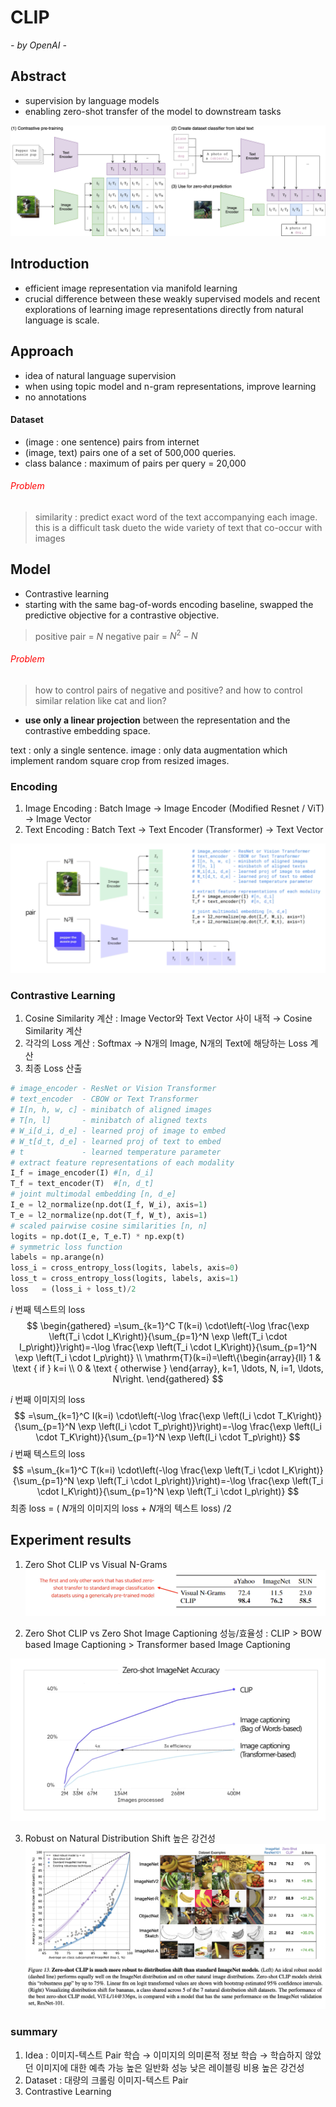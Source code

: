 # CLIP 
*- by OpenAI -*
## Abstract
- supervision by language models
- enabling zero-shot transfer of the model to downstream tasks

![](./CLIP.png)


## Introduction

- efficient image representation via manifold learning
- crucial difference between these weakly supervised models and recent explorations of learning image representations directly from natural language is scale.

## Approach

- idea of natural language supervision
- when using topic model and n-gram representations, improve learning
- no annotations

#### Dataset
- (image : one sentence) pairs from internet
- (image, text) pairs one of a set of 500,000 queries. 
- class balance : maximum of pairs per query = 20,000

<h6 style="color:red">Problem</h6>

>similarity : predict exact word of the text accompanying each image. this is a difficult task dueto the wide variety of text that co-occur with images

## Model 
- Contrastive learning
- starting with the same bag-of-words encoding baseline, swapped the predictive objective for a contrastive objective.

> positive pair = $N$
> negative pair = $N^2 - N$
> 
<h6 style="color:red">Problem</h6>

>how to control pairs of negative and positive? and how to control similar relation like cat and lion?

- **use only a linear projection** between the representation and the contrastive embedding space.

text : only a single sentence.
image : only data augmentation which implement random square crop from resized images.

### Encoding
1. Image Encoding : Batch Image → Image Encoder (Modified Resnet / ViT) → Image Vector 
2. Text Encoding : Batch Text → Text Encoder (Transformer) → Text Vector

![Alt text](image.png)


### Contrastive Learning
1. Cosine Similarity 계산 : Image Vector와 Text Vector 사이 내적 → Cosine Similarity 계산 
2. 각각의 Loss 계산 : Softmax → N개의 Image, N개의 Text에 해당하는 Loss 계산
3. 최종 Loss 산출


```python
# image_encoder - ResNet or Vision Transformer
# text_encoder  - CBOW or Text Transformer
# I[n, h, w, c] - minibatch of aligned images
# T[n, l]       - minibatch of aligned texts
# W_i[d_i, d_e] - learned proj of image to embed
# W_t[d_t, d_e] - learned proj of text to embed
# t             - learned temperature parameter
# extract feature representations of each modality
I_f = image_encoder(I) #[n, d_i]
T_f = text_encoder(T)  #[n, d_t]
# joint multimodal embedding [n, d_e]
I_e = l2_normalize(np.dot(I_f, W_i), axis=1)
T_e = l2_normalize(np.dot(T_f, W_t), axis=1)
# scaled pairwise cosine similarities [n, n]
logits = np.dot(I_e, T_e.T) * np.exp(t)
# symmetric loss function
labels = np.arange(n)
loss_i = cross_entropy_loss(logits, labels, axis=0)
loss_t = cross_entropy_loss(logits, labels, axis=1)
loss   = (loss_i + loss_t)/2
```

$i$ 번째 텍스트의 loss
$$
\begin{gathered}
=\sum_{k=1}^C T(k=i) \cdot\left(-\log \frac{\exp \left(T_i \cdot I_K\right)}{\sum_{p=1}^N \exp \left(T_i \cdot I_p\right)}\right)=-\log \frac{\exp \left(T_i \cdot I_K\right)}{\sum_{p=1}^N \exp \left(T_i \cdot I_p\right)} \\
\mathrm{T}(k=i)=\left\{\begin{array}{ll}
1 & \text { if } k=i \\
0 & \text { otherwise }
\end{array}, k=1, \ldots, N, i=1, \ldots, N\right.
\end{gathered}
$$

$i$ 번째 이미지의 loss
$$
=\sum_{k=1}^C I(k=i) \cdot\left(-\log \frac{\exp \left(I_i \cdot T_K\right)}{\sum_{p=1}^N \exp \left(I_i \cdot T_p\right)}\right)=-\log \frac{\exp \left(I_i \cdot T_K\right)}{\sum_{p=1}^N \exp \left(I_i \cdot T_p\right)}
$$
$i$ 번째 텍스트의 loss
$$
=\sum_{k=1}^C T(k=i) \cdot\left(-\log \frac{\exp \left(T_i \cdot I_K\right)}{\sum_{p=1}^N \exp \left(T_i \cdot I_p\right)}\right)=-\log \frac{\exp \left(T_i \cdot I_K\right)}{\sum_{p=1}^N \exp \left(T_i \cdot I_p\right)}
$$
최종 loss = ( $N$개의 이미지의 loss + $N$개의 텍스트 loss) /2

## Experiment results

1. Zero Shot CLIP vs Visual N-Grams
![Alt text](image-4.png)

2. Zero Shot CLIP vs Zero Shot Image Captioning
성능/효율성 : CLIP > BOW based Image Captioning > Transformer based Image Captioning

![Alt text](image-2.png)

3. Robust on Natural Distribution Shift
높은 강건성
![Alt text](image-1.png)


### summary

1. Idea : 이미지-텍스트 Pair 학습 → 이미지의 의미론적 정보 학습 → 학습하지 않았던 이미지에 대한 예측 가능 높은 일반화 성능
낮은 레이블링 비용
높은 강건성
2. Dataset : 대량의 크롤링 이미지-텍스트 Pair 
3. Contrastive Learning